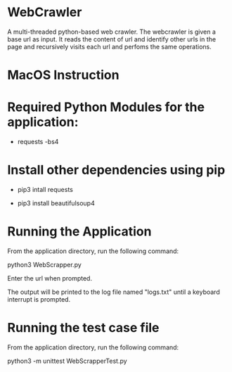 # WebCrawler

A multi-threaded python-based web crawler. The webcrawler is given a base url as input. It reads the content of url and identify other urls in the page and recursively visits each url and perfoms the same operations.

# MacOS Instruction

# Required Python Modules for the application:
- requests
 -bs4

# Install other dependencies using pip	
- pip3 intall requests

- pip3 install beautifulsoup4

# Running the Application

From the application directory, run the following command:

python3 WebScrapper.py

Enter the url when prompted.

The output will be printed to the log file named "logs.txt" until a keyboard interrupt is prompted.

# Running the test case file

From the application directory, run the following command:

python3 -m unittest WebScrapperTest.py

